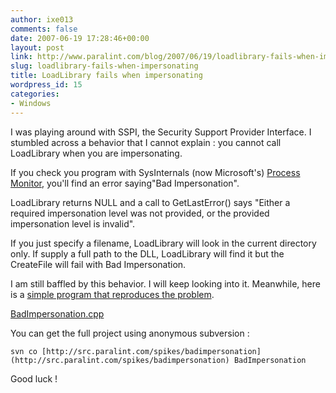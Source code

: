 ```yaml
---
author: ixe013
comments: false
date: 2007-06-19 17:28:46+00:00
layout: post
link: http://www.paralint.com/blog/2007/06/19/loadlibrary-fails-when-impersonating/
slug: loadlibrary-fails-when-impersonating
title: LoadLibrary fails when impersonating
wordpress_id: 15
categories:
- Windows
---
```


I was playing around with SSPI, the Security Support Provider Interface. I stumbled across a behavior that I cannot explain : you cannot call LoadLibrary when you are impersonating.

If you check you program with SysInternals (now Microsoft's) [Process Monitor](http://www.microsoft.com/technet/sysinternals/ProcessesAndThreads/processmonitor.mspx), you'll find an error saying"Bad Impersonation".

LoadLibrary returns NULL and a call to GetLastError() says "Either a required impersonation level was not provided, or the provided impersonation level is invalid".

If you just specify a filename, LoadLibrary will look in the current directory only. If supply a full path to the DLL, LoadLibrary will find it but the CreateFile will fail with Bad Impersonation.

I am still baffled by this behavior. I will keep looking into it. Meanwhile, here is a [simple program that reproduces the problem](http://src.paralint.com/spikes/badimpersonation/BadImpersonation/BadImpersonation.cpp).


[BadImpersonation.cpp](http://src.paralint.com/spikes/badimpersonation/BadImpersonation/BadImpersonation.cpp)


You can get the full project using anonymous subversion :

`svn co [http://src.paralint.com/spikes/badimpersonation](http://src.paralint.com/spikes/badimpersonation) BadImpersonation`

Good luck !
